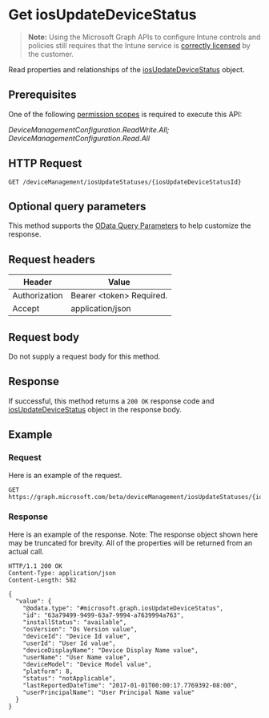 ﻿# Get iosUpdateDeviceStatus

> **Note:** Using the Microsoft Graph APIs to configure Intune controls and policies still requires that the Intune service is [correctly licensed](https://go.microsoft.com/fwlink/?linkid=839381) by the customer.

Read properties and relationships of the [iosUpdateDeviceStatus](../resources/intune_deviceconfig_iosupdatedevicestatus.md) object.
## Prerequisites
One of the following [permission scopes](https://developer.microsoft.com/en-us/graph/docs/authorization/permission_scopes) is required to execute this API:

*DeviceManagementConfiguration.ReadWrite.All; DeviceManagementConfiguration.Read.All*
## HTTP Request
<!-- {
  "blockType": "ignored"
}
-->
```http
GET /deviceManagement/iosUpdateStatuses/{iosUpdateDeviceStatusId}
```

## Optional query parameters
This method supports the [OData Query Parameters](https://developer.microsoft.com/en-us/graph/docs/overview/query_parameters) to help customize the response.
## Request headers
|Header|Value|
|---|---|
|Authorization|Bearer &lt;token&gt; Required.|
|Accept|application/json|

## Request body
Do not supply a request body for this method.

## Response
If successful, this method returns a `200 OK` response code and [iosUpdateDeviceStatus](../resources/intune_deviceconfig_iosupdatedevicestatus.md) object in the response body.

## Example
### Request
Here is an example of the request.
```http
GET https://graph.microsoft.com/beta/deviceManagement/iosUpdateStatuses/{iosUpdateDeviceStatusId}
```

### Response
Here is an example of the response. Note: The response object shown here may be truncated for brevity. All of the properties will be returned from an actual call.
```http
HTTP/1.1 200 OK
Content-Type: application/json
Content-Length: 582

{
  "value": {
    "@odata.type": "#microsoft.graph.iosUpdateDeviceStatus",
    "id": "63a79499-9499-63a7-9994-a7639994a763",
    "installStatus": "available",
    "osVersion": "Os Version value",
    "deviceId": "Device Id value",
    "userId": "User Id value",
    "deviceDisplayName": "Device Display Name value",
    "userName": "User Name value",
    "deviceModel": "Device Model value",
    "platform": 8,
    "status": "notApplicable",
    "lastReportedDateTime": "2017-01-01T00:00:17.7769392-08:00",
    "userPrincipalName": "User Principal Name value"
  }
}
```



